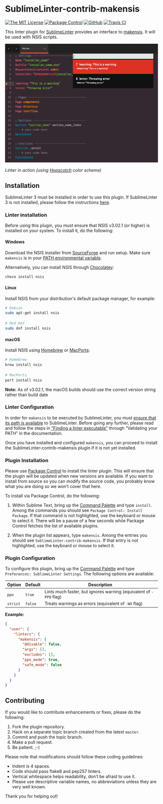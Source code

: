 SublimeLinter-contrib-makensis
================================

[![The MIT License](https://img.shields.io/badge/license-MIT-orange.svg?style=flat-square)](http://opensource.org/licenses/MIT)
[![Package Control](https://packagecontrol.herokuapp.com/downloads/SublimeLinter-contrib-makensis.svg?style=flat-square)](https://packagecontrol.io/packages/SublimeLinter-contrib-makensis)
[![GitHub](https://img.shields.io/github/release/idleberg/SublimeLinter-contrib-makensis.svg?style=flat-square)](https://github.com/idleberg/SublimeLinter-contrib-makensis/releases)
[![Travis CI](https://img.shields.io/travis/idleberg/SublimeLinter-contrib-makensis/master.svg?style=flat-square)](https://travis-ci.org/idleberg/SublimeLinter-contrib-makensis)

This linter plugin for [SublimeLinter][docs] provides an interface to [makensis](http://nsis.sourceforge.net/Docs/Chapter3.html). It will be used with NSIS scripts.

![Screenshot](https://raw.githubusercontent.com/idleberg/SublimeLinter-contrib-makensis/master/screenshot.png)

*Linter in action (using [Hopscotch](https://github.com/idleberg/Hopscotch) color scheme)*

## Installation

SublimeLinter 3 must be installed in order to use this plugin. If SublimeLinter 3 is not installed, please follow the instructions [here][installation].

### Linter installation
Before using this plugin, you must ensure that NSIS v3.02.1 (or higher) is installed on your system. To install it, do the following:

#### Windows

Download the NSIS installer from [SourceForge](https://sourceforge.net/p/nsis) and run setup. Make sure `makensis` is in your [PATH environmental variable][path].

Alternatively, you can install NSIS through [Chocolatey](https://chocolatey.org/packages/nsis):

``` bash
choco install nsis
```

#### Linux

Install NSIS from your distribution's default package manager, for example:

``` bash
# Debian
sudo apt-get install nsis

# Red Hat
sudo dnf install nsis
```

#### macOS

Install NSIS using [Homebrew](http://brew.sh/) or [MacPorts](https://www.macports.org/):

``` bash
# Homebrew
brew install nsis

# MacPorts
port install nsis
```

**Note:** As of v3.02.1, the macOS builds should use the correct version string rather than build date

### Linter Configuration

In order for `makensis` to be executed by SublimeLinter, you must [ensure that its path is available][path] to SublimeLinter. Before going any further, please read and follow the steps in [“Finding a linter executable”](http://sublimelinter.readthedocs.org/en/latest/troubleshooting.html#finding-a-linter-executable) through “Validating your PATH” in the documentation.

Once you have installed and configured `makensis`, you can proceed to install the SublimeLinter-contrib-makensis plugin if it is not yet installed.

### Plugin Installation

Please use [Package Control][pc] to install the linter plugin. This will ensure that the plugin will be updated when new versions are available. If you want to install from source so you can modify the source code, you probably know what you are doing so we won’t cover that here.

To install via Package Control, do the following:

1. Within Sublime Text, bring up the [Command Palette][cmd] and type `install`. Among the commands you should see `Package Control: Install Package`. If that command is not highlighted, use the keyboard or mouse to select it. There will be a pause of a few seconds while Package Control fetches the list of available plugins.

1. When the plugin list appears, type `makensis`. Among the entries you should see `SublimeLinter-contrib-makensis`. If that entry is not highlighted, use the keyboard or mouse to select it.

### Plugin Configuration

To configure this plugin, bring up the [Command Palette][cmd] and type `Preferences: SublimeLinter Settings`. The following options are available:

Option   | Default | Description 
---------|---------|------------
`ppo`    | `true`  | Lints much faster, but ignores warning (equivalent of `-PPO` flag)
`strict` | `false` | Treats warnings as errors (equivalent of `-WX` flag)

**Example:**

```json
{
  "user": {
    "linters": {
      "makensis": {
        "@disable": false,
        "args": [],
        "excludes": [],
        "ppo_mode": true,
        "safe_mode": false
      }
    }
  }
}
```

## Contributing

If you would like to contribute enhancements or fixes, please do the following:

1. Fork the plugin repository.
1. Hack on a separate topic branch created from the latest `master`.
1. Commit and push the topic branch.
1. Make a pull request.
1. Be patient.  ;-)

Please note that modifications should follow these coding guidelines:

- Indent is 4 spaces.
- Code should pass flake8 and pep257 linters.
- Vertical whitespace helps readability, don’t be afraid to use it.
- Please use descriptive variable names, no abbreviations unless they are very well known.

Thank you for helping out!

[docs]: http://sublimelinter.readthedocs.org
[installation]: http://sublimelinter.readthedocs.org/en/latest/installation.html
[locating-executables]: http://sublimelinter.readthedocs.org/en/latest/usage.html#how-linter-executables-are-located
[path]: http://superuser.com/a/284351/195953
[pc]: https://sublime.wbond.net/installation
[cmd]: http://docs.sublimetext.info/en/sublime-text-3/extensibility/command_palette.html
